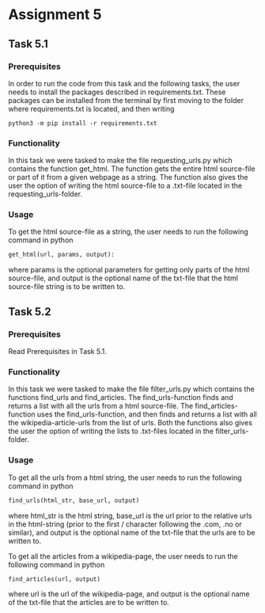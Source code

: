 # Assignment 5

## Task 5.1

### Prerequisites
In order to run the code from this task and the following tasks, the user needs to install the packages described in requirements.txt. These packages can be installed from the terminal by first moving to the folder where requirements.txt is located, and then writing

```
python3 -m pip install -r requirements.txt
```

### Functionality
In this task we were tasked to make the file requesting_urls.py which contains the function get_html. The function gets the entire html source-file or part of it from a given webpage as a string. The function also gives the user the option of writing the html source-file to a .txt-file located in the requesting_urls-folder.

### Usage
To get the html source-file as a string, the user needs to run the following command in python

```python
get_html(url, params, output):
```

where params is the optional parameters for getting only parts of the html source-file, and output is the optional name of the txt-file that the html source-file string is to be written to. 

## Task 5.2

### Prerequisites
Read Prerequisites in Task 5.1.

### Functionality
In this task we were tasked to make the file filter_urls.py which contains the functions find_urls and find_articles. The find_urls-function finds and returns a list with all the urls from a html source-file. The find_articles-function uses the find_urls-function, and then finds and returns a list with all the wikipedia-article-urls from the list of urls. Both the functions also gives the user the option of writing the lists to .txt-files located in the filter_urls-folder.

### Usage
To get all the urls from a html string, the user needs to run the following command in python

```python
find_urls(html_str, base_url, output)
```

where html_str is the html string, base_url is the url prior to the relative urls in the html-string (prior to the first / character following the .com, .no or similar), and output is the optional name of the txt-file that the urls are to be written to. 

To get all the articles from a wikipedia-page, the user needs to run the following command in python

```python
find_articles(url, output)
```

where url is the url of the wikipedia-page, and output is the optional name of the txt-file that the articles are to be written to. 